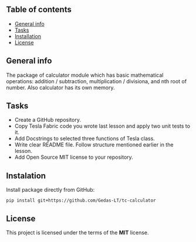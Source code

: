 ## Table of contents
* [General info](#general-info)
* [Tasks](#tasks)
* [Installation](#installation)
* [License](#license)

## General info
The package of calculator module which has basic mathematical operations: addition / subtraction, multiplication / divisiona, and nth root of number. Also calculator has its own memory. 

## Tasks
* Create a GitHub repository.
* Copy Tesla Fabric code you wrote last lesson and apply two unit tests to it.
* Add Docstrings to selected three functions of Tesla class.
* Write clear README file. Follow structure mentioned earlier in the lesson.
* Add Open Source MIT license to your repository.

## Instalation
Install package directly from GitHub:
```
pip install git+https://github.com/Gedas-LT/tc-calculator
```

## License
This project is licensed under the terms of the **MIT** license.